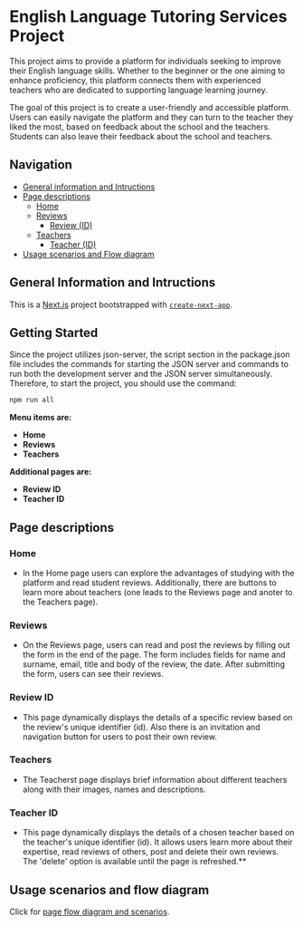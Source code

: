 # English Language Tutoring Services Project

This project aims to provide a platform for individuals seeking to improve their English language skills. Whether to the beginner or the one aiming to enhance proficiency, this platform connects them with experienced teachers who are dedicated to supporting language learning journey.

The goal of this project is to create a user-friendly and accessible platform. Users can easily navigate the platform and they can turn to the teacher they liked the most, based on feedback about the school and the teachers. Students can also leave their feedback about the school and teachers.

## Navigation

- [General information and Intructions](#general-Information-and-intructions)
- [Page descriptions](#page-descriptions)
  - [Home](#home)
  - [Reviews](#reviews)
    - [Review (ID)](#reviewID)
  - [Teachers](#teachers)
    - [Teacher (ID)](#teacherID)
- [Usage scenarios and Flow diagram](#usage-scenarios-and-flow-diagram)

## General Information and Intructions
 
This is a [Next.js](https://nextjs.org/) project bootstrapped with [`create-next-app`](https://github.com/vercel/next.js/tree/canary/packages/create-next-app).

## Getting Started

Since the project utilizes json-server, the script section in the package.json file includes the commands for starting the JSON server and commands to run both the development server and the JSON server simultaneously. Therefore, to start the project, you should use the command:

```bash
npm run all
```

**Menu items are:**

* **Home** 
* **Reviews** 
* **Teachers** 

**Additional pages are:**
* **Review ID** 
* **Teacher ID** 

## Page descriptions

### Home
* In the Home page users can explore the advantages of studying with the platform and read student reviews. Additionally, there are buttons to learn more about teachers (one leads to the Reviews page and anoter to the Teachers page).

### Reviews
* On the Reviews page, users can read and post the reviews by filling out the form in the end of the page. The form includes fields for name and surname, email, title and body of the review, the date. After submitting the form, users can see their reviews.

### Review ID
* This page dynamically displays the details of a specific review based on the review's unique identifier (id). Also there is an invitation and navigation button for users to post their own review.

### Teachers
* The Teacherst page displays brief information about different teachers along with their images, names and descriptions.

### Teacher ID
* This page dynamically displays the details of a chosen teacher based on the teacher's unique identifier (id).
It allows users learn more about their expertise, read reviews of others, post and delete their own reviews. The 'delete' option is available until the page is refreshed.**

## Usage scenarios and flow diagram
Click for [page flow diagram and scenarios](diagram-scenarios.md).